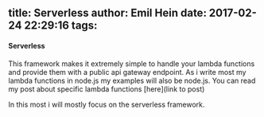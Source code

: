 title: Serverless
author: Emil Hein
date: 2017-02-24 22:29:16
tags:
---
#### Serverless
This framework makes it extremely simple to handle your lambda functions and provide them with a public api gateway endpoint. As i write most my lambda functions in node.js my examples will also be node.js.
You can read my post about specific lambda functions [here](link to post)

In this most i will mostly focus on the serverless framework. 


